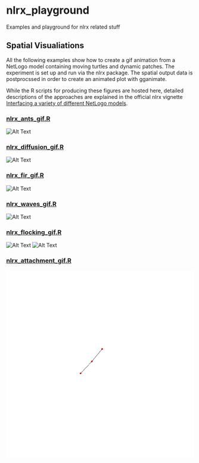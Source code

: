 # nlrx_playground

Examples and playground for nlrx related stuff

## Spatial Visualiations

All the following examples show how to create a gif animation from a NetLogo model containing moving turtles and dynamic patches. The experiment is set up and run via the nlrx package. The spatial output data is postprocssed in order to create an animated plot with gganimate.

While the R scripts for producing these figures are hosted here, detailed descriptions of the approaches are explained in the official nlrx vignette [Interfacing a variety of different NetLogo models](https://docs.ropensci.org/nlrx/articles/articles/interfacing-different-models.html).

### [nlrx_ants_gif.R](https://github.com/nldoc/nlrx_playground/blob/master/gif/nlrx_ants_gif.R)

![Alt Text](https://github.com/nldoc/nlrx_playground/blob/master/gif/ants.gif)


### [nlrx_diffusion_gif.R](https://github.com/nldoc/nlrx_playground/blob/master/gif/nlrx_diffusion_gif.R)

![Alt Text](https://github.com/nldoc/nlrx_playground/blob/master/gif/diffusion.gif)


### [nlrx_fir_gif.R](https://github.com/nldoc/nlrx_playground/blob/master/gif/nlrx_fire_gif.R)

![Alt Text](https://github.com/nldoc/nlrx_playground/blob/master/gif/fire.gif)

### [nlrx_waves_gif.R](https://github.com/nldoc/nlrx_playground/blob/master/gif/nlrx_waves_gif.R)

![Alt Text](https://github.com/nldoc/nlrx_playground/blob/master/gif/waves.gif)

### [nlrx_flocking_gif.R](https://github.com/nldoc/nlrx_playground/blob/master/gif/nlrx_flocking_gif.R)

![Alt Text](https://github.com/nldoc/nlrx_playground/blob/master/gif/flocking_spoke.gif)
![Alt Text](https://github.com/nldoc/nlrx_playground/blob/master/gif/flocking_text.gif)

### [nlrx_attachment_gif.R](https://github.com/nldoc/nlrx_playground/blob/master/gif/nlrx_attachment_gif.R)

![Alt Text](https://github.com/nldoc/nlrx_playground/blob/master/gif/networks.gif)